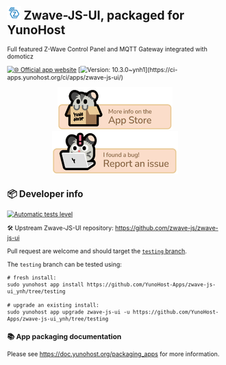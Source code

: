 <!--
N.B.: This README was automatically generated by <https://github.com/YunoHost/apps_tools/blob/main/readme_generator>
It shall NOT be edited by hand.
-->

<h1>
  <img src="https://raw.githubusercontent.com/YunoHost/apps/main/logos/zwave-js-ui.png" width="32px" alt="Logo of Zwave-JS-UI">
  Zwave-JS-UI, packaged for YunoHost
</h1>

Full featured Z-Wave Control Panel and MQTT Gateway integrated with domoticz

[![🌐 Official app website](https://img.shields.io/badge/Official_app_website-darkgreen?style=for-the-badge)](https://zwave-js.github.io/zwave-js-ui/#/)
[![Version: 10.3.0~ynh1](https://img.shields.io/badge/Version-10.3.0~ynh1-rgba(0,150,0,1)?style=for-the-badge)](https://ci-apps.yunohost.org/ci/apps/zwave-js-ui/)

<div align="center">
<a href="https://apps.yunohost.org/app/zwave-js-ui"><img height="100px" src="https://github.com/YunoHost/yunohost-artwork/raw/refs/heads/main/badges/neopossum-badges/badge_more_info_on_the_appstore.svg"/></a>
<a href="https://github.com/YunoHost-Apps/zwave-js-ui_ynh/issues"><img height="100px" src="https://github.com/YunoHost/yunohost-artwork/raw/refs/heads/main/badges/neopossum-badges/badge_report_an_issue.svg"/></a>
</div>

## 📦 Developer info

[![Automatic tests level](https://apps.yunohost.org/badge/cilevel/zwave-js-ui)](https://ci-apps.yunohost.org/ci/apps/zwave-js-ui/)

🛠️ Upstream Zwave-JS-UI repository: <https://github.com/zwave-js/zwave-js-ui>

Pull request are welcome and should target the [`testing` branch](https://github.com/YunoHost-Apps/zwave-js-ui_ynh/tree/testing).

The `testing` branch can be tested using:
```
# fresh install:
sudo yunohost app install https://github.com/YunoHost-Apps/zwave-js-ui_ynh/tree/testing

# upgrade an existing install:
sudo yunohost app upgrade zwave-js-ui -u https://github.com/YunoHost-Apps/zwave-js-ui_ynh/tree/testing
```

### 📚 App packaging documentation

Please see <https://doc.yunohost.org/packaging_apps> for more information.